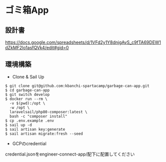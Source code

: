 # ゴミ箱App

## 設計書

https://docs.google.com/spreadsheets/d/1VFd2y1Y8dnjgAvS_c9fTA69DEW1dZkMF2lo1asfQVk4/edit#gid=0

## 環境構築

* Clone & Sail Up

```
$ git clone git@github.com:kbanchi-spartacamp/garbage-can-app.git
$ cd garbage-can-app
$ git switch develop
$ docker run --rm \
  -v $(pwd):/opt \
  -w /opt \
  laravelsail/php80-composer:latest \
  bash -c "composer install"
$ cp .env.example .env
$ sail up -d
$ sail artisan key:generate
$ sail artisan migrate:fresh --seed
```

* GCPのcredential

credential.jsonをengineer-connect-app/配下に配置してください
